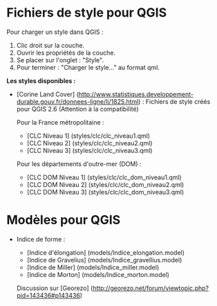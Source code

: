 Fichiers de style pour QGIS
=====

Pour charger un style dans QGIS :

1. Clic droit sur la couche.
2. Ouvrir les propriétés de la couche.
3. Se placer sur l'onglet : "Style".
4. Pour terminer : "Charger le style..." au format qml.  

**Les styles disponibles :**
- [Corine Land Cover] (http://www.statistiques.developpement-durable.gouv.fr/donnees-ligne/li/1825.html) :
    Fichiers de style créés pour QGIS 2.6 (Attention à la compatibilité)

    Pour la France métropolitaine :
    - [CLC Niveau 1] (styles/clc/clc_niveau1.qml)
    - [CLC Niveau 2] (styles/clc/clc_niveau2.qml)
    - [CLC Niveau 3] (styles/clc/clc_niveau3.qml)

    Pour les départements d'outre-mer (DOM) :
    - [CLC DOM Niveau 1] (styles/clc/clc_dom_niveau1.qml)
    - [CLC DOM Niveau 2] (styles/clc/clc_dom_niveau2.qml)
    - [CLC DOM Niveau 3] (styles/clc/clc_dom_niveau3.qml)


Modèles pour QGIS
=====


- Indice de forme :
  - [Indice d'élongation] (models/Indice_elongation.model)
  - [Indice de Gravelius] (models/Indice_gravellius.model)
  - [Indice de Miller] (models/Indice_miller.model)
  - [Indice de Morton] (models/Indice_morton.model)

  Discussion sur [Georezo] (http://georezo.net/forum/viewtopic.php?pid=143436#p143436)
